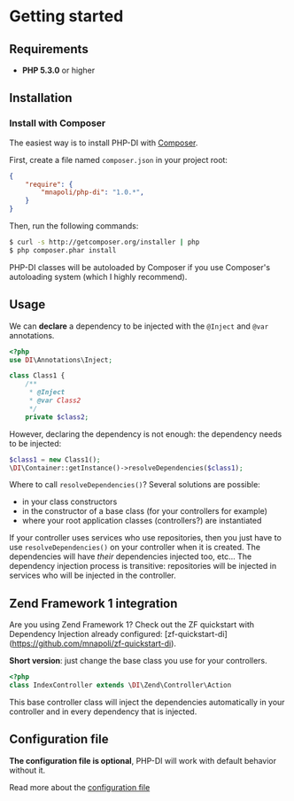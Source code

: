 # Getting started

## Requirements

* **PHP 5.3.0** or higher

## Installation

### Install with Composer

The easiest way is to install PHP-DI with [Composer](http://getcomposer.org/doc/00-intro.md).

First, create a file named `composer.json` in your project root:

```json
{
    "require": {
        "mnapoli/php-di": "1.0.*",
    }
}
```

Then, run the following commands:

```bash
$ curl -s http://getcomposer.org/installer | php
$ php composer.phar install
```

PHP-DI classes will be autoloaded by Composer if you use Composer's autoloading system (which I highly recommend).

## Usage

We can **declare** a dependency to be injected with the `@Inject` and `@var` annotations.

```php
<?php
use DI\Annotations\Inject;

class Class1 {
    /**
     * @Inject
     * @var Class2
     */
    private $class2;
```

However, declaring the dependency is not enough: the dependency needs to be injected:

```php
$class1 = new Class1();
\DI\Container::getInstance()->resolveDependencies($class1);
```

Where to call `resolveDependencies()`? Several solutions are possible:

- in your class constructors
- in the constructor of a base class (for your controllers for example)
- where your root application classes (controllers?) are instantiated

If your controller uses services who use repositories, then you just have to use `resolveDependencies()` on your controller when it is
created. The dependencies will have *their* dependencies injected too, etc... The dependency injection process is transitive:
repositories will be injected in services who will be injected in the controller.

## Zend Framework 1 integration

Are you using Zend Framework 1? Check out the ZF quickstart with Dependency Injection already configured: [zf-quickstart-di]
(https://github.com/mnapoli/zf-quickstart-di).

**Short version**: just change the base class you use for your controllers.

```php
<?php
class IndexController extends \DI\Zend\Controller\Action
```

This base controller class will inject the dependencies automatically in your controller and in every dependency that is injected.

## Configuration file

**The configuration file is optional**, PHP-DI will work with default behavior without it.

Read more about the [configuration file](doc/configuration-file)
